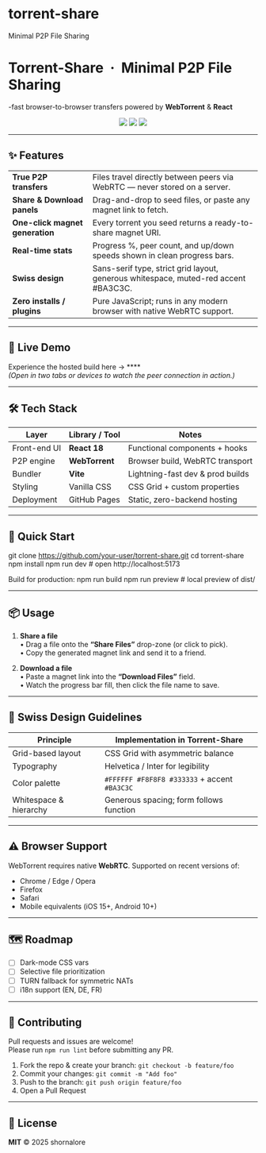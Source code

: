 # torrent-share
Minimal P2P File Sharing
<!-- --------------------------------------------------------------------- -->
<!--                         Torrent-Share README                          -->
<!-- --------------------------------------------------------------------- -->

# Torrent-Share &nbsp;·&nbsp; Minimal P2P File Sharing  
-fast browser-to-browser transfers powered by **WebTorrent** & **React**

<p align="center">
  <img src="https://img.shields.io/badge/Tech-React%20%7C%20WebTorrent%20%7C%20Vite-blue?style=flat-square">
  <img src="https://img.shields.io/badge/Design-Swiss%20Style-red?style=flat-square">
  <img src="https://img.shields.io/github/license/your-user/torrent-share?style=flat-square">
</p>

---

## ✨ Features

|  | |
|---|---|
| **True P2P transfers** | Files travel directly between peers via WebRTC &mdash; never stored on a server. |
| **Share & Download panels** | Drag-and-drop to seed files, or paste any magnet link to fetch. |
| **One-click magnet generation** | Every torrent you seed returns a ready-to-share magnet URI. |
| **Real-time stats** | Progress %, peer count, and up/down speeds shown in clean progress bars. |
| **Swiss design** | Sans-serif type, strict grid layout, generous whitespace, muted-red accent #BA3C3C. |
| **Zero installs / plugins** | Pure JavaScript; runs in any modern browser with native WebRTC support. |

---

## 🔗 Live Demo

Experience the hosted build here → ****  
*(Open in two tabs or devices to watch the peer connection in action.)*

---

## 🛠 Tech Stack

| Layer            | Library / Tool | Notes                                  |
|------------------|---------------|----------------------------------------|
| Front-end UI     | **React 18**  | Functional components + hooks          |
| P2P engine       | **WebTorrent**| Browser build, WebRTC transport        |
| Bundler          | **Vite**      | Lightning-fast dev & prod builds       |
| Styling          | Vanilla CSS   | CSS Grid + custom properties           |
| Deployment       | GitHub Pages  | Static, zero-backend hosting           |

---

## 🚀 Quick Start
git clone https://github.com/your-user/torrent-share.git
cd torrent-share
npm install
npm run dev # open http://localhost:5173


Build for production:
npm run build
npm run preview # local preview of dist/


---

## 📦 Usage

1. **Share a file**  
   • Drag a file onto the **“Share Files”** drop-zone (or click to pick).  
   • Copy the generated magnet link and send it to a friend.

2. **Download a file**  
   • Paste a magnet link into the **“Download Files”** field.  
   • Watch the progress bar fill, then click the file name to save.

---

## 📐 Swiss Design Guidelines

| Principle               | Implementation in Torrent-Share |
|-------------------------|---------------------------------|
| Grid-based layout       | CSS Grid with asymmetric balance |
| Typography              | Helvetica / Inter for legibility |
| Color palette           | `#FFFFFF #F8F8F8 #333333` + accent `#BA3C3C` |
| Whitespace & hierarchy  | Generous spacing; form follows function |

---

## ⚠️ Browser Support

WebTorrent requires native **WebRTC**. Supported on recent versions of:

* Chrome / Edge / Opera  
* Firefox  
* Safari  
* Mobile equivalents (iOS 15+, Android 10+)

---

## 🗺 Roadmap

- [ ] Dark-mode CSS vars  
- [ ] Selective file prioritization  
- [ ] TURN fallback for symmetric NATs  
- [ ] i18n support (EN, DE, FR)

---

## 🤝 Contributing

Pull requests and issues are welcome!  
Please run `npm run lint` before submitting any PR.

1. Fork the repo & create your branch: `git checkout -b feature/foo`  
2. Commit your changes: `git commit -m "Add foo"`  
3. Push to the branch: `git push origin feature/foo`  
4. Open a Pull Request

---

## 📄 License

**MIT** © 2025 shornalore


